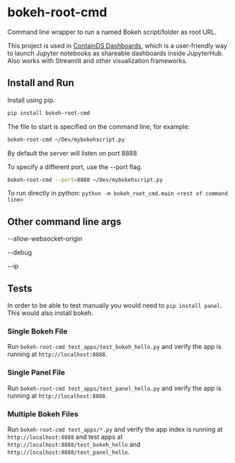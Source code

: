 # bokeh-root-cmd

Command line wrapper to run a named Bokeh script/folder as root URL.

This project is used in [ContainDS Dashboards](https://github.com/ideonate/cdsdashboards), which is a user-friendly
way to launch Jupyter notebooks as shareable dashboards inside JupyterHub. Also works with Streamlit and other
visualization frameworks.

## Install and Run

Install using pip.

```bash
pip install bokeh-root-cmd
```

The file to start is specified on the command line, for example:

```bash
bokeh-root-cmd ~/Dev/mybokehscript.py
```

By default the server will listen on port 8888

To specify a different port, use the --port flag.

```bash
bokeh-root-cmd --port=8888 ~/Dev/mybokehscript.py
```

To run directly in python: `python -m bokeh_root_cmd.main <rest of command line>`

## Other command line args

--allow-websocket-origin

--debug

--ip

## Tests

In order to be able to test manually you would need to `pip install panel`. This would also install bokeh.

### Single Bokeh File

Run `bokeh-root-cmd test_apps/test_bokeh_hello.py` and verify the app is running at `http://localhost:8888`.

### Single Panel File

Run `bokeh-root-cmd test_apps/test_panel_hello.py` and verify the app is running at `http://localhost:8888`.

### Multiple Bokeh Files

Run `bokeh-root-cmd test_apps/*.py` and verify the app index is running at `http://localhost:8888` and test apps at `http://localhost:8888/test_bokeh_hello` and `http://localhost:8888/test_panel_hello`.
